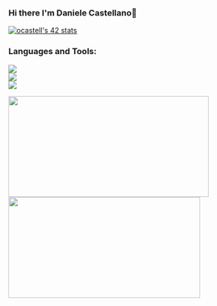 ### Hi there I'm Daniele Castellano👋
[![ocastell's 42 stats](https://badge42.vercel.app/api/v2/cliyd5v1q003008l6ye5s8143/stats?cursusId=21&coalitionId=283)](https://github.com/JaeSeoKim/badge42)
<!--
**TheJocker94/TheJocker94** is a ✨ _special_ ✨ repository because its `README.md` (this file) appears on your GitHub profile.



Here are some ideas to get you started:

- 🔭 I’m currently working on ...
- 🌱 I’m currently learning ...
- 👯 I’m looking to collaborate on ...
- 🤔 I’m looking for help with ...
- 💬 Ask me about ...
- 📫 How to reach me: ...
- 😄 Pronouns: ...
- ⚡ Fun fact: ...
-->
### Languages and Tools:
<p align="left">
    <img src="https://skillicons.dev/icons?i=linux,c,cpp,bash,vscode,vim,git"/>
    <br>
    <img src="https://skillicons.dev/icons?i=typescript,javascript,html,css,nodejs,nextjs,nestjs"/>
    <br>
    <img src="https://skillicons.dev/icons?i=vuejs,github"/>
</p>
<table>
    <tr>
        <a href="https://github.com/TheJocker94">
            <img src="https://awesome-github-stats.azurewebsites.net/user-stats/TheJocker94?cardType=level&theme=tokyonight" width="397" height="200">
        </a> 
        <a href="https://github.com/TheJocker94?tab=repositories">
            <img src="https://github-readme-stats.vercel.app/api/top-langs/?username=TheJocker94&hide=swift,roff,perl&layout=compact&theme=tokyonight" width="380" height="200">
        </a>
    </tr>
</table>

<!--
<a href="https://www.instagram.com/eylon_vr/">![My Skills](https://skillicons.dev/icons?i=instagram)</a>
-->
